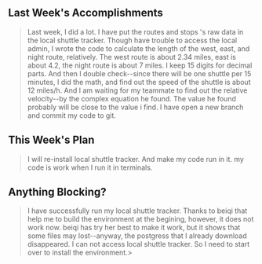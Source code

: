 ## Last Week's Accomplishments

> Last week, I did a lot. I have put the routes and stops 's raw data in the local shuttle tracker. Though have trouble to access the local admin, I wrote the code to calculate the length of the west, east, and night route, relatively. The west route is about 2.34 miles, east is about 4.2, the night route is about 7 miles. I keep 15 digits for decimal parts. And then I double check--since there will be one shuttle per 15 minutes, I did the math, and find out the speed of the shuttle is about 12 miles/h. And I am waiting for my teammate to find out the relative velocity--by the complex equation he found. The value he found probably will be close to the value i find. I have open  a new branch and commit my code to git.

## This Week's Plan

> I will re-install local shuttle tracker. And make my code run in it. my code is work when I run it in terminals. 
## Anything Blocking?

>I have successfully run my local shuttle tracker. Thanks to beiqi that help me to build the environment at the begining, however, it does not work now. beiqi has try her best to make it work, but it shows that some files may lost--anyway, the postgress that I already download disappeared. I can not access local shuttle tracker. So I need to start over to install the environment.> 